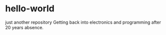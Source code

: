 # hello-world
just another repository
Getting back into electronics and programming after 20 years absence.
